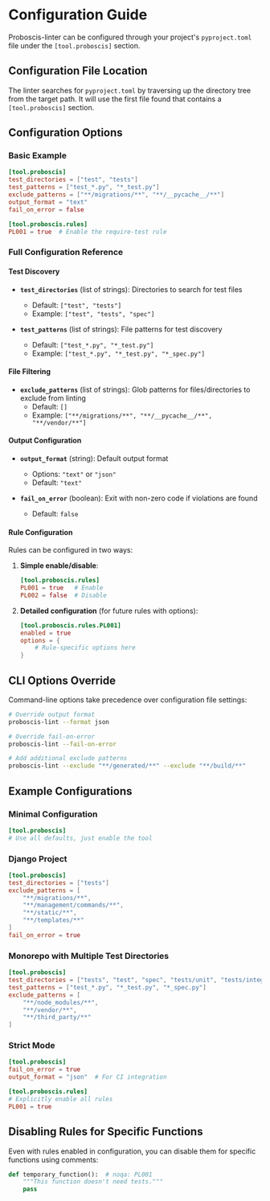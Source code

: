 # Configuration Guide

Proboscis-linter can be configured through your project's `pyproject.toml` file under the `[tool.proboscis]` section.

## Configuration File Location

The linter searches for `pyproject.toml` by traversing up the directory tree from the target path. It will use the first file found that contains a `[tool.proboscis]` section.

## Configuration Options

### Basic Example

```toml
[tool.proboscis]
test_directories = ["test", "tests"]
test_patterns = ["test_*.py", "*_test.py"]
exclude_patterns = ["**/migrations/**", "**/__pycache__/**"]
output_format = "text"
fail_on_error = false

[tool.proboscis.rules]
PL001 = true  # Enable the require-test rule
```

### Full Configuration Reference

#### Test Discovery

- **`test_directories`** (list of strings): Directories to search for test files
  - Default: `["test", "tests"]`
  - Example: `["test", "tests", "spec"]`

- **`test_patterns`** (list of strings): File patterns for test discovery
  - Default: `["test_*.py", "*_test.py"]`
  - Example: `["test_*.py", "*_test.py", "*_spec.py"]`

#### File Filtering

- **`exclude_patterns`** (list of strings): Glob patterns for files/directories to exclude from linting
  - Default: `[]`
  - Example: `["**/migrations/**", "**/__pycache__/**", "**/vendor/**"]`

#### Output Configuration

- **`output_format`** (string): Default output format
  - Options: `"text"` or `"json"`
  - Default: `"text"`

- **`fail_on_error`** (boolean): Exit with non-zero code if violations are found
  - Default: `false`

#### Rule Configuration

Rules can be configured in two ways:

1. **Simple enable/disable**:
   ```toml
   [tool.proboscis.rules]
   PL001 = true   # Enable
   PL002 = false  # Disable
   ```

2. **Detailed configuration** (for future rules with options):
   ```toml
   [tool.proboscis.rules.PL001]
   enabled = true
   options = {
       # Rule-specific options here
   }
   ```

## CLI Options Override

Command-line options take precedence over configuration file settings:

```bash
# Override output format
proboscis-lint --format json

# Override fail-on-error
proboscis-lint --fail-on-error

# Add additional exclude patterns
proboscis-lint --exclude "**/generated/**" --exclude "**/build/**"
```

## Example Configurations

### Minimal Configuration

```toml
[tool.proboscis]
# Use all defaults, just enable the tool
```

### Django Project

```toml
[tool.proboscis]
test_directories = ["tests"]
exclude_patterns = [
    "**/migrations/**",
    "**/management/commands/**",
    "**/static/**",
    "**/templates/**"
]
fail_on_error = true
```

### Monorepo with Multiple Test Directories

```toml
[tool.proboscis]
test_directories = ["tests", "test", "spec", "tests/unit", "tests/integration"]
test_patterns = ["test_*.py", "*_test.py", "*_spec.py"]
exclude_patterns = [
    "**/node_modules/**",
    "**/vendor/**",
    "**/third_party/**"
]
```

### Strict Mode

```toml
[tool.proboscis]
fail_on_error = true
output_format = "json"  # For CI integration

[tool.proboscis.rules]
# Explicitly enable all rules
PL001 = true
```

## Disabling Rules for Specific Functions

Even with rules enabled in configuration, you can disable them for specific functions using comments:

```python
def temporary_function():  # noqa: PL001
    """This function doesn't need tests."""
    pass
```